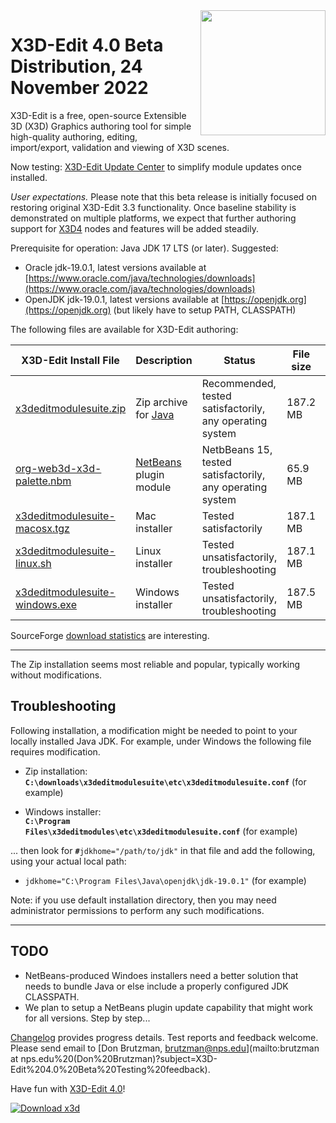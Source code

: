 <img align='right' width='200' src="https://www.web3d.org/x3d/content/examples/images//oss-rising-star-white.svg"/>
<!--
https://sourceforge.net/p/x3d/admin/files/badges/
-->

# X3D-Edit 4.0 Beta Distribution, 24 November 2022

<!-- posted at https://sourceforge.net/projects/x3d/files -->

X3D-Edit is a free, open-source Extensible 3D (X3D) Graphics authoring tool for simple high-quality authoring, editing, import/export, validation and viewing of X3D scenes.

Now testing: [X3D-Edit Update Center](https://savage.nps.edu/X3D-Edit/#Downloads) to simplify module updates once installed.

*User expectations.* Please note that this beta release is initially focused on restoring original X3D-Edit 3.3 functionality.
Once baseline stability is demonstrated on multiple platforms, we expect that further authoring support for 
[X3D4](https://www.web3d.org/x3d4) nodes and features will be added steadily.

Prerequisite for operation: Java JDK 17 LTS (or later).  Suggested:

* Oracle  jdk-19.0.1, latest versions available at [https://www.oracle.com/java/technologies/downloads](https://www.oracle.com/java/technologies/downloads)
* OpenJDK jdk-19.0.1, latest versions available at [https://openjdk.org](https://openjdk.org) (but likely have to setup PATH, CLASSPATH)

The following files are available for X3D-Edit authoring:

X3D-Edit Install File                                                                                       | Description                                       | Status                                                        | File size | Date        
----------------------------------------------------------------------------------------------------------- | ------------------------------------------------- | ------------------------------------------------------------- | --------- | ------------  
[x3deditmodulesuite.zip](https://sourceforge.net/projects/x3d/files/x3deditmodulesuite.zip)                 | Zip archive for [Java](https://openjdk.java.net)  | Recommended, tested satisfactorily, any operating system      | 187.2 MB | NOV 24  
[org-web3d-x3d-palette.nbm](https://sourceforge.net/projects/x3d/files/org-web3d-x3d-palette.nbm)           | [NetBeans](https://netbeans.org) plugin module    | NetbBeans 15, tested satisfactorily, any operating system                   |  65.9 MB | NOV 24  
[x3deditmodulesuite-macosx.tgz](https://sourceforge.net/projects/x3d/files/x3deditmodulesuite-macosx.tgz)   | Mac installer                                     | Tested satisfactorily                                         | 187.1 MB | NOV 24  
[x3deditmodulesuite-linux.sh](https://sourceforge.net/projects/x3d/files/x3deditmodulesuite-linux.sh)       | Linux installer                                   | Tested unsatisfactorily, troubleshooting                      | 187.1 MB | NOV 24 
[x3deditmodulesuite-windows.exe](https://sourceforge.net/projects/x3d/files/x3deditmodulesuite-windows.exe) | Windows installer                                 | Tested unsatisfactorily, troubleshooting                      | 187.5 MB | NOV 24  

SourceForge [download statistics](https://sourceforge.net/projects/x3d/files/stats/timeline) are interesting.

----

The Zip installation seems most reliable and popular, typically working without modifications.

## Troubleshooting

Following installation, a modification might be needed to point to your locally installed Java JDK.
For example, under Windows the following file requires modification.

* Zip installation:  <br /><b><code>C:\downloads\x3deditmodulesuite\etc\x3deditmodulesuite.conf</code></b> (for example)

* Windows installer: <br /><b><code>C:\Program Files\x3deditmodules\etc\x3deditmodulesuite.conf</code></b> (for example)

... then look for <code><b>#</b>jdkhome="/path/to/jdk"</code> in that file and add the following, using your actual local path:

* <code>jdkhome="C:\Program Files\Java\openjdk\jdk-19.0.1"</code> (for example)

Note: if you use default installation directory, then you may need administrator permissions to perform any such modifications.

----

## TODO

* NetBeans-produced Windoes installers need a better solution that needs to bundle Java or else include a properly configured JDK CLASSPATH.
* We plan to setup a NetBeans plugin update capability that might work for all versions. Step by step...

[Changelog](https://sourceforge.net/p/x3d/code/HEAD/log/?path=/www.web3d.org/x3d/tools/X3dEdit4.0/X3dEditModuleSuite/README.distribution.md) provides progress details.
Test reports and feedback welcome.  Please send email to
[Don Brutzman, brutzman@nps.edu](mailto:brutzman at nps.edu%20(Don%20Brutzman)?subject=X3D-Edit%204.0%20Beta%20Testing%20feedback).

Have fun with [X3D-Edit 4.0](https://savage.nps.edu/X3D-Edit)!

[![Download x3d](https://img.shields.io/sourceforge/dt/x3d.svg)](https://sourceforge.net/projects/x3d/files/stats/timeline)
<!--
[![Download x3d](https://img.shields.io/sourceforge/dt/x3d.svg)](https://sourceforge.net/projects/x3d/files/latest/download)
-->
